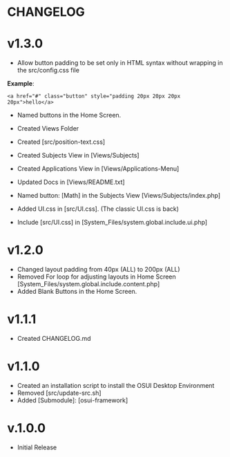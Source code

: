 # CHANGELOG 

# v1.3.0
- Allow button padding to be set only in HTML syntax without wrapping in the src/config.css file

**Example**:

`<a href="#" class="button" style="padding 20px 20px 20px 20px">hello</a>`


- Named buttons in the Home Screen. 

- Created Views Folder

- Created [src/position-text.css]

- Created Subjects View in [Views/Subjects]

- Created Applications View in [Views/Applications-Menu]

- Updated Docs in [Views/README.txt]

- Named button: [Math] in the Subjects View [Views/Subjects/index.php]

- Added UI.css in [src/UI.css]. (The classic UI.css is back)

- Include [src/UI.css] in [System_Files/system.global.include.ui.php]


# v1.2.0
- Changed layout padding from 40px (ALL) to 200px (ALL)
- Removed For loop for adjusting layouts in Home Screen [System_Files/system.global.include.content.php]
- Added Blank Buttons in the Home Screen. 

# v1.1.1
- Created CHANGELOG.md


# v1.1.0

- Created an installation script to install the OSUI Desktop Environment
- Removed [src/update-src.sh]
- Added [Submodule]: [osui-framework]



# v.1.0.0

- Initial Release